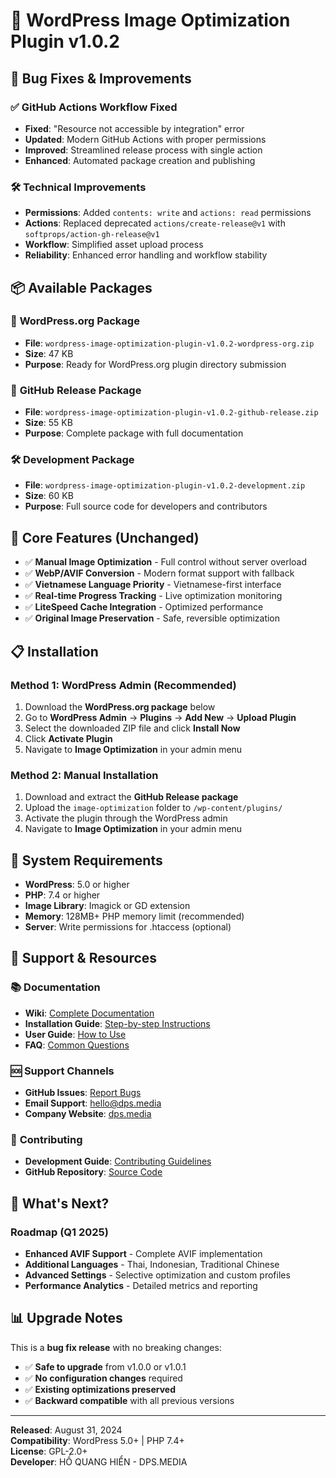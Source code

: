 # 🚀 WordPress Image Optimization Plugin v1.0.2

## 🔧 **Bug Fixes & Improvements**

### ✅ **GitHub Actions Workflow Fixed**
- **Fixed**: "Resource not accessible by integration" error
- **Updated**: Modern GitHub Actions with proper permissions
- **Improved**: Streamlined release process with single action
- **Enhanced**: Automated package creation and publishing

### 🛠️ **Technical Improvements**
- **Permissions**: Added `contents: write` and `actions: read` permissions
- **Actions**: Replaced deprecated `actions/create-release@v1` with `softprops/action-gh-release@v1`
- **Workflow**: Simplified asset upload process
- **Reliability**: Enhanced error handling and workflow stability

## 📦 **Available Packages**

### 🎯 **WordPress.org Package** 
- **File**: `wordpress-image-optimization-plugin-v1.0.2-wordpress-org.zip`
- **Size**: 47 KB
- **Purpose**: Ready for WordPress.org plugin directory submission

### 🌟 **GitHub Release Package**
- **File**: `wordpress-image-optimization-plugin-v1.0.2-github-release.zip` 
- **Size**: 55 KB
- **Purpose**: Complete package with full documentation

### 🛠️ **Development Package**
- **File**: `wordpress-image-optimization-plugin-v1.0.2-development.zip`
- **Size**: 60 KB  
- **Purpose**: Full source code for developers and contributors

## 🌟 **Core Features (Unchanged)**

- ✅ **Manual Image Optimization** - Full control without server overload
- ✅ **WebP/AVIF Conversion** - Modern format support with fallback
- ✅ **Vietnamese Language Priority** - Vietnamese-first interface
- ✅ **Real-time Progress Tracking** - Live optimization monitoring
- ✅ **LiteSpeed Cache Integration** - Optimized performance
- ✅ **Original Image Preservation** - Safe, reversible optimization

## 📋 **Installation**

### **Method 1: WordPress Admin (Recommended)**
1. Download the **WordPress.org package** below
2. Go to **WordPress Admin** → **Plugins** → **Add New** → **Upload Plugin**
3. Select the downloaded ZIP file and click **Install Now**
4. Click **Activate Plugin**
5. Navigate to **Image Optimization** in your admin menu

### **Method 2: Manual Installation**
1. Download and extract the **GitHub Release package**
2. Upload the `image-optimization` folder to `/wp-content/plugins/`
3. Activate the plugin through the WordPress admin
4. Navigate to **Image Optimization** in your admin menu

## 🔧 **System Requirements**

- **WordPress**: 5.0 or higher
- **PHP**: 7.4 or higher
- **Image Library**: Imagick or GD extension
- **Memory**: 128MB+ PHP memory limit (recommended)
- **Server**: Write permissions for .htaccess (optional)

## 🤝 **Support & Resources**

### 📚 **Documentation**
- **Wiki**: [Complete Documentation](https://github.com/hienhoceo-dpsmedia/wordpress-image-optimization-plugin/wiki)
- **Installation Guide**: [Step-by-step Instructions](https://github.com/hienhoceo-dpsmedia/wordpress-image-optimization-plugin/wiki/Installation-Guide)
- **User Guide**: [How to Use](https://github.com/hienhoceo-dpsmedia/wordpress-image-optimization-plugin/wiki/User-Guide)
- **FAQ**: [Common Questions](https://github.com/hienhoceo-dpsmedia/wordpress-image-optimization-plugin/wiki/FAQ-Troubleshooting)

### 🆘 **Support Channels**
- **GitHub Issues**: [Report Bugs](https://github.com/hienhoceo-dpsmedia/wordpress-image-optimization-plugin/issues)
- **Email Support**: hello@dps.media
- **Company Website**: [dps.media](https://dps.media)

### 🤝 **Contributing**
- **Development Guide**: [Contributing Guidelines](https://github.com/hienhoceo-dpsmedia/wordpress-image-optimization-plugin/wiki/Development-Guide)
- **GitHub Repository**: [Source Code](https://github.com/hienhoceo-dpsmedia/wordpress-image-optimization-plugin)

## 🔄 **What's Next?**

### **Roadmap (Q1 2025)**
- **Enhanced AVIF Support** - Complete AVIF implementation
- **Additional Languages** - Thai, Indonesian, Traditional Chinese
- **Advanced Settings** - Selective optimization and custom profiles
- **Performance Analytics** - Detailed metrics and reporting

## 📊 **Upgrade Notes**

This is a **bug fix release** with no breaking changes:
- ✅ **Safe to upgrade** from v1.0.0 or v1.0.1
- ✅ **No configuration changes** required
- ✅ **Existing optimizations preserved**
- ✅ **Backward compatible** with all previous versions

---

**Released**: August 31, 2024  
**Compatibility**: WordPress 5.0+ | PHP 7.4+  
**License**: GPL-2.0+  
**Developer**: HỒ QUANG HIỂN - DPS.MEDIA